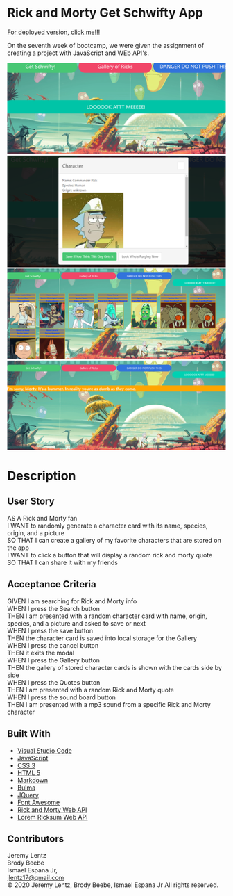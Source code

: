 # Rick and Morty Get Schwifty App

[For deployed version, click me!!!](https://jlentz17.github.io/rick-and-morty-app/)

On the seventh week of bootcamp, we were given the assignment of creating a project with JavaScript and WEb API's.


![Image of Rick and Morty App](./css/rickAndMortyProjectScreenshot.png)
![Image of Character Card](./css/rickAndMortyProjectScreenshot2.png)
![Image of Gallery of Cards](./css/rickAndMortyProjectScreenshot3.png)
![Image of displayed quote](./css/rickAndMortyProjectScreenshot4.png)

# Description 

## User Story

AS A Rick and Morty fan<br>
I WANT to randomly generate a character card with its name, species, origin, and a picture<br>
SO THAT I can create a gallery of my favorite characters that are stored on the app<br>
I WANT to click a button that will display a random rick and morty quote<br>
SO THAT I can share it with my friends<br>


## Acceptance Criteria

GIVEN I am searching for Rick and Morty info<br>
WHEN I press the Search button<br>
THEN I am presented with a random character card with name, origin, species, and a picture and asked to save or next<br>
WHEN I press the save button<br>
THEN the character card is saved into local storage for the Gallery<br>
WHEN I press the cancel button<br>
THEN it exits the modal<br>
WHEN I press the Gallery button<br>
THEN the gallery of stored character cards is shown with the cards side by side<br>
WHEN I press the Quotes button<br>
THEN I am presented with a random Rick and Morty quote<br>
WHEN I press the sound board button<br>
THEN I am presented with a mp3 sound from a specific Rick and Morty character<br>

## Built With

* [Visual Studio Code](https://code.visualstudio.com/)
* [JavaScript](https://developer.mozilla.org/en-US/docs/Web/JavaScript)
* [CSS 3](https://developer.mozilla.org/en-US/docs/Web/CSS)
* [HTML 5](https://developer.mozilla.org/en-US/docs/Web/Guide/HTML/HTML5)
* [Markdown](https://markdownguide.org/cheat-sheet/)
* [Bulma](https://bulma.io/)
* [JQuery](https://code.jquery.com/)
* [Font Awesome](https://fontawesome.com/)
* [Rick and Morty Web API](https://rickandmortyapi.com/documentation)
* [Lorem Ricksum Web API](http://loremricksum.com/documentation/)


## Contributors

Jeremy Lentz <br> Brody Beebe <br> Ismael Espana Jr, <br> <jlentz17@gmail.com> <br> &copy; 2020 Jeremy Lentz, Brody Beebe, Ismael Espana Jr  All rights reserved.
